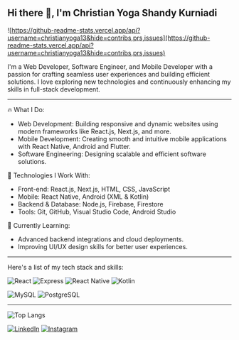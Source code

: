 ## Hi there 👋, I'm Christian Yoga Shandy Kurniadi

![https://github-readme-stats.vercel.app/api?username=christianyoga13&hide=contribs,prs,issues](https://github-readme-stats.vercel.app/api?username=christianyoga13&hide=contribs,prs,issues)


I'm a Web Developer, Software Engineer, and Mobile Developer with a passion for crafting seamless user experiences and building efficient solutions. I love exploring new technologies and continuously enhancing my skills in full-stack development.

---

🔥 What I Do:
- Web Development: Building responsive and dynamic websites using modern frameworks like React.js, Next.js, and more.
- Mobile Development: Creating smooth and intuitive mobile applications with React Native, Android and Flutter.
- Software Engineering: Designing scalable and efficient software solutions.

🔧 Technologies I Work With:
- Front-end: React.js, Next.js, HTML, CSS, JavaScript
- Mobile: React Native, Android (XML & Kotlin)
- Backend & Database: Node.js, Firebase, Firestore
- Tools: Git, GitHub, Visual Studio Code, Android Studio

🌱 Currently Learning:
- Advanced backend integrations and cloud deployments.
- Improving UI/UX design skills for better user experiences.

---

Here's a list of my tech stack and skills:


![React](https://img.shields.io/badge/-React-blue?style=for-the-badge)
![Express](https://img.shields.io/badge/-Express-green?style=for-the-badge)
![React Native](https://img.shields.io/badge/-react_native-blue?style=for-the-badge)
![Kotlin](https://img.shields.io/badge/-Kotlin-7F52FF?style=for-the-badge)

![MySQL](https://img.shields.io/badge/-mysql-white?style=for-the-badge)
![PostgreSQL](https://img.shields.io/badge/-postgresql-lightblue?style=for-the-badge)

---

![Top Langs](https://github-readme-stats.vercel.app/api/top-langs/?username=christianyoga13&layout=compact)


[![LinkedIn](https://cdn2.iconfinder.com/data/icons/social-media-2285/512/1_Linkedin_unofficial_colored_svg-48.png)](https://www.linkedin.com/in/christianyogask/)
[![Instagram](https://cdn2.iconfinder.com/data/icons/social-media-applications/64/social_media_applications_3-instagram-48.png)](https://www.instagram.com/christianysk13/)

